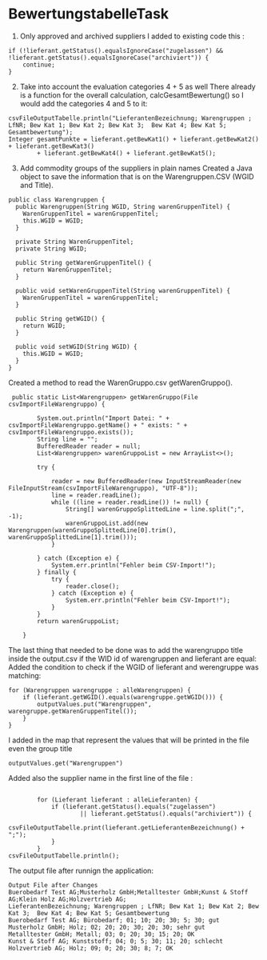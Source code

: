 # BewertungstabelleTask
1. Only approved and archived suppliers
I added to  existing code this :
```
if (!lieferant.getStatus().equalsIgnoreCase("zugelassen") && !lieferant.getStatus().equalsIgnoreCase("archiviert")) {
    continue;
}
```
2. Take into account the evaluation categories 4 + 5 as well
There already is a function for the overall calculation, calcGesamtBewertung() so I would add the categories 4 and 5 to it:
``` 
csvFileOutputTabelle.println("LieferantenBezeichnung; Warengruppen ; LfNR; Bew Kat 1; Bew Kat 2; Bew Kat 3;  Bew Kat 4; Bew Kat 5; Gesamtbewertung");
Integer gesamtPunkte = lieferant.getBewKat1() + lieferant.getBewKat2() + lieferant.getBewKat3()
        + lieferant.getBewKat4() + lieferant.getBewKat5();
   ```
3. Add commodity groups of the suppliers in plain names
Created a Java object to save the information that is on the Warengruppen.CSV (WGID and Title).
```
public class Warengruppen {
  public Warengruppen(String WGID, String warenGruppenTitel) {
    WarenGruppenTitel = warenGruppenTitel;
    this.WGID = WGID;
  }

  private String WarenGruppenTitel;
  private String WGID;

  public String getWarenGruppenTitel() {
    return WarenGruppenTitel;
  }

  public void setWarenGruppenTitel(String warenGruppenTitel) {
    WarenGruppenTitel = warenGruppenTitel;
  }

  public String getWGID() {
    return WGID;
  }

  public void setWGID(String WGID) {
    this.WGID = WGID;
  }
}
```
Created a method to read the WarenGruppo.csv getWarenGruppo().
```        
 public static List<Warengruppen> getWarenGruppo(File csvImportFileWarengruppo) {

        System.out.println("Import Datei: " + csvImportFileWarengruppo.getName() + " exists: " + csvImportFileWarengruppo.exists());
        String line = "";
        BufferedReader reader = null;
        List<Warengruppen> warenGruppoList = new ArrayList<>();
        
        try {

            reader = new BufferedReader(new InputStreamReader(new FileInputStream(csvImportFileWarengruppo), "UTF-8"));
            line = reader.readLine();
            while ((line = reader.readLine()) != null) {
                String[] warenGruppoSplittedLine = line.split(";", -1);
                warenGruppoList.add(new Warengruppen(warenGruppoSplittedLine[0].trim(), warenGruppoSplittedLine[1].trim()));
            }
            
        } catch (Exception e) {
            System.err.println("Fehler beim CSV-Import!");
        } finally {
            try {
                reader.close();
            } catch (Exception e) {
                System.err.println("Fehler beim CSV-Import!");
            }
        }
        return warenGruppoList;

    }
   ```
The last thing that needed to be done was to add the warengruppo title inside the output.csv if the WID id of warengruppen and lieferant are equal:
Added the condition to check if the WGID of lieferant and werengruppe was matching:
``` 
for (Warengruppen warengruppe : alleWarengruppen) {
    if (lieferant.getWGID().equals(warengruppe.getWGID())) {
        outputValues.put("Warengruppen", warengruppe.getWarenGruppenTitel());
    }
}
```
I added in the map that represent the values that will be printed in the file even the group title
```
outputValues.get("Warengruppen")
```
Added also the supplier name in the first line of the file :
```

        for (Lieferant lieferant : alleLieferanten) {
            if (lieferant.getStatus().equals("zugelassen")
                    || lieferant.getStatus().equals("archiviert")) {
                csvFileOutputTabelle.print(lieferant.getLieferantenBezeichnung() + ";");
            }
        }
csvFileOutputTabelle.println();

```
The output file after runnign the application:
```
Output File after Changes
Buerobedarf Test AG;Musterholz GmbH;Metalltester GmbH;Kunst & Stoff AG;Klein Holz AG;Holzvertrieb AG;
LieferantenBezeichnung; Warengruppen ; LfNR; Bew Kat 1; Bew Kat 2; Bew Kat 3;  Bew Kat 4; Bew Kat 5; Gesamtbewertung
Buerobedarf Test AG; Bürobedarf; 01; 10; 20; 30; 5; 30; gut
Musterholz GmbH; Holz; 02; 20; 20; 30; 20; 30; sehr gut
Metalltester GmbH; Metall; 03; 0; 20; 30; 15; 20; OK
Kunst & Stoff AG; Kunststoff; 04; 0; 5; 30; 11; 20; schlecht
Holzvertrieb AG; Holz; 09; 0; 20; 30; 8; 7; OK

```